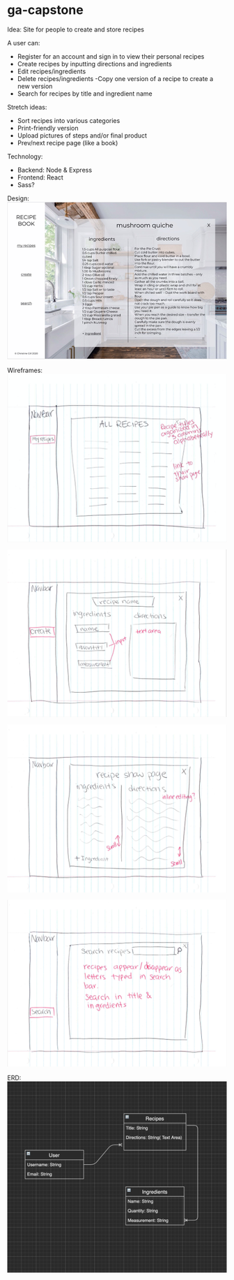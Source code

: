 # ga-capstone

Idea: Site for people to create and store recipes

A user can:
- Register for an account and sign in to view their personal recipes
- Create recipes by inputting directions and ingredients
- Edit recipes/ingredients
- Delete recipes/ingredients
-Copy one version of a recipe to create a new version
- Search for recipes by title and ingredient name

Stretch ideas:
- Sort recipes into various categories 
- Print-friendly version
- Upload pictures of steps and/or final product
- Prev/next recipe page (like a book)

Technology:
- Backend: Node & Express
- Frontend: React
- Sass?

Design:
![Design Image](/planning/figma-design.jpeg)

Wireframes:
![All Recipes](/planning/all-recipes.png)

![Create Recipe](/planning/create-recipe.png)

![Show Page](/planning/recipe-show-page.png)

![Search Page](/planning/search.png)

ERD:
![ERD](/planning/erd.png)
